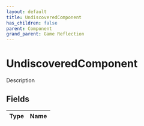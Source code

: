 ```yaml
---
layout: default
title: UndiscoveredComponent
has_children: false
parent: Component
grand_parent: Game Reflection
---
```

# UndiscoveredComponent
Description 

## Fields

| Type | Name |
|:-------------|:--------------|

